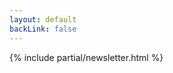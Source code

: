 ```yaml
---
layout: default
backLink: false
---
```


<div class="flex justify-around justify-center">
    <div>{% include partial/newsletter.html %}</div>
</div>

